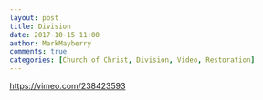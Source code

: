 ```yaml
---
layout: post
title: Division
date: 2017-10-15 11:00
author: MarkMayberry
comments: true
categories: [Church of Christ, Division, Video, Restoration]
---
```

https://vimeo.com/238423593
